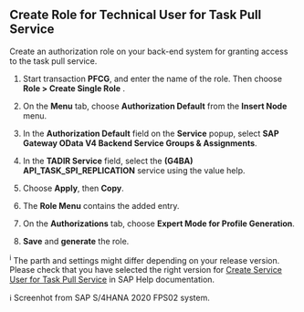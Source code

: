 ## Create Role for Technical User for Task Pull Service
Create an authorization role on your back-end system for granting access to the task pull service.

1. Start transaction **PFCG**, and enter the name of the role. Then choose **Role > Create Single Role** .

2. On the **Menu** tab, choose **Authorization Default** from the **Insert Node** menu.

3. In the **Authorization Default** field on the **Service** popup, select **SAP Gateway OData V4 Backend Service Groups & Assignments**.

4. In the **TADIR Service** field, select the **(G4BA) API_TASK_SPI_REPLICATION** service using the value help.

5. Choose **Apply**, then **Copy**.

6. The **Role Menu** contains the added entry.

7. On the **Authorizations** tab, choose **Expert Mode for Profile Generation**.

8. **Save** and **generate** the role.

<sup>i</sup> The parth and settings might differ depending on your release version. Please check that you have selected the right version for [Create Service User for Task Pull Service](https://help.sap.com/docs/SAP_S4HANA_ON-PREMISE/0f18dddf28764f5b807ecd80549044cc/229c5a1f659341efa2bb6205159d6209.html?version=2021.002) in SAP Help documentation.

ℹ Screenhot from SAP S/4HANA 2020 FPS02 system.